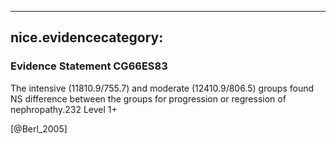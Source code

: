 
---
nice.evidencecategory: 
---

### Evidence Statement CG66ES83
The intensive (11810.9/755.7) and moderate (12410.9/806.5) groups found NS difference
between the groups for progression or regression of nephropathy.232 Level 1+

[@Berl_2005]

